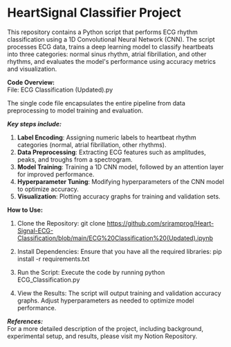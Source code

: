 # HeartSignal Classifier Project

This repository contains a Python script that performs ECG rhythm classification using a 1D Convolutional Neural Network (CNN). The script processes ECG data, trains a deep learning model to classify heartbeats into three categories: normal sinus rhythm, atrial fibrillation, and other rhythms, and evaluates the model's performance using accuracy metrics and visualization.

**Code Overview:** <br>
File: ECG Classification (Updated).py <br>

The single code file encapsulates the entire pipeline from data preprocessing to model training and evaluation. 

_**Key steps include:**_ <br>
1. **Label Encoding**: Assigning numeric labels to heartbeat rhythm categories (normal, atrial fibrillation, other rhythms).
2. **Data Preprocessing**: Extracting ECG features such as amplitudes, peaks, and troughs from a spectrogram.
3. **Model Training**: Training a 1D CNN model, followed by an attention layer for improved performance.
4. **Hyperparameter Tuning**: Modifying hyperparameters of the CNN model to optimize accuracy.
5. **Visualization**: Plotting accuracy graphs for training and validation sets.

**How to Use:**
1. Clone the Repository:
git clone https://github.com/sriramprog/Heart-Signal-ECG-Classification/blob/main/ECG%20Classification%20(Updated).ipynb

2. Install Dependencies:
Ensure that you have all the required libraries:
pip install -r requirements.txt

3. Run the Script:
Execute the code by running python ECG_Classification.py

4. View the Results:
The script will output training and validation accuracy graphs. Adjust hyperparameters as needed to optimize model performance.

_**References:**_ <br>
For a more detailed description of the project, including background, experimental setup, and results, please visit my Notion Repository.
